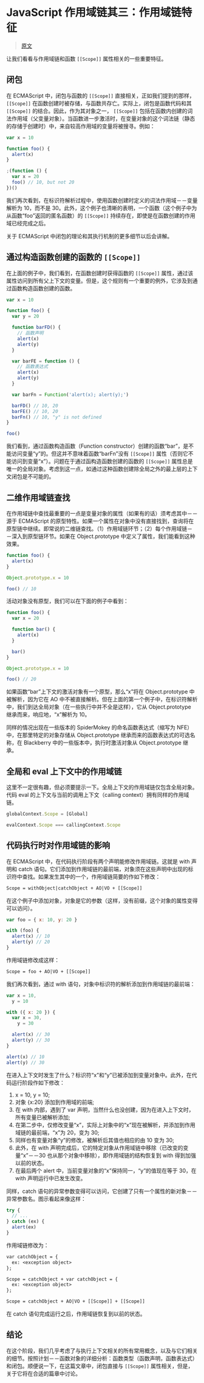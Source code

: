 # JavaScript 作用域链其三：作用域链特征

> [原文](https://web.archive.org/web/20190729211612/http://www.nowamagic.net/librarys/veda/detail/1677)

让我们看看与作用域链和函数 `[[Scope]]` 属性相关的一些重要特征。

## 闭包

在 ECMAScript 中，闭包与函数的 `[[Scope]]` 直接相关，正如我们提到的那样， `[[Scope]]` 在函数创建时被存储，与函数共存亡。实际上，闭包是函数代码和其 `[[Scope]]` 的结合。因此，作为其对象之一， `[[Scope]]` 包括在函数内创建的词法作用域（父变量对象）。当函数进一步激活时，在变量对象的这个词法链（静态的存储于创建时）中，来自较高作用域的变量将被搜寻。例如：

```js
var x = 10

function foo() {
  alert(x)
}

;(function () {
  var x = 20
  foo() // 10, but not 20
})()
```

我们再次看到，在标识符解析过程中，使用函数创建时定义的词法作用域－－变量解析为 10，而不是 30。此外，这个例子也清晰的表明，一个函数（这个例子中为从函数“foo”返回的匿名函数）的 `[[Scope]]` 持续存在，即使是在函数创建的作用域已经完成之后。

关于 ECMAScript 中闭包的理论和其执行机制的更多细节以后会讲解。

## 通过构造函数创建的函数的 `[[Scope]]`

在上面的例子中，我们看到，在函数创建时获得函数的 `[[Scope]]` 属性，通过该属性访问到所有父上下文的变量。但是，这个规则有一个重要的例外，它涉及到通过函数构造函数创建的函数。

```js
var x = 10

function foo() {
  var y = 20

  function barFD() {
    // 函数声明
    alert(x)
    alert(y)
  }

  var barFE = function () {
    // 函数表达式
    alert(x)
    alert(y)
  }

  var barFn = Function('alert(x); alert(y);')

  barFD() // 10, 20
  barFE() // 10, 20
  barFn() // 10, "y" is not defined
}

foo()
```

我们看到，通过函数构造函数（Function constructor）创建的函数“bar”，是不能访问变量“y”的。但这并不意味着函数“barFn”没有 `[[Scope]]` 属性（否则它不能访问到变量“x”）。问题在于通过函构造函数创建的函数的 `[[Scope]]` 属性总是唯一的全局对象。考虑到这一点，如通过这种函数创建除全局之外的最上层的上下文闭包是不可能的。

## 二维作用域链查找

在作用域链中查找最重要的一点是变量对象的属性（如果有的话）须考虑其中－－源于 ECMAScript 的原型特性。如果一个属性在对象中没有直接找到，查询将在原型链中继续。即常说的二维链查找。（1）作用域链环节；（2）每个作用域链－－深入到原型链环节。如果在 Object.prototype 中定义了属性，我们能看到这种效果。

```js
function foo() {
  alert(x)
}

Object.prototype.x = 10

foo() // 10
```

活动对象没有原型，我们可以在下面的例子中看到：

```js
function foo() {
  var x = 20

  function bar() {
    alert(x)
  }

  bar()
}

Object.prototype.x = 10

foo() // 20
```

如果函数“bar”上下文的激活对象有一个原型，那么“x”将在 Object.prototype 中被解析，因为它在 AO 中不被直接解析。但在上面的第一个例子中，在标识符解析中，我们到达全局对象（在一些执行中并不全是这样），它从 Object.prototype 继承而来，响应地，“x”解析为 10。

同样的情况出现在一些版本的 SpiderMokey 的命名函数表达式（缩写为 NFE）中，在那里特定的对象存储从 Object.prototype 继承而来的函数表达式的可选名称，在 Blackberry 中的一些版本中，执行时激活对象从 Object.prototype 继承。

## 全局和 eval 上下文中的作用域链

这里不一定很有趣，但必须要提示一下。全局上下文的作用域链仅包含全局对象。代码 eval 的上下文与当前的调用上下文（calling context）拥有同样的作用域链。

```js
globalContext.Scope = [Global]

evalContext.Scope === callingContext.Scope
```

## 代码执行时对作用域链的影响

在 ECMAScript 中，在代码执行阶段有两个声明能修改作用域链。这就是 with 声明和 catch 语句。它们添加到作用域链的最前端，对象须在这些声明中出现的标识符中查找。如果发生其中的一个，作用域链简要的作如下修改：

```txt
Scope = withObject|catchObject + AO|VO + [[Scope]]
```

在这个例子中添加对象，对象是它的参数（这样，没有前缀，这个对象的属性变得可以访问）。

```js
var foo = { x: 10, y: 20 }

with (foo) {
  alert(x) // 10
  alert(y) // 20
}
```

作用域链修改成这样：

```txt
Scope = foo + AO|VO + [[Scope]]
```

我们再次看到，通过 with 语句，对象中标识符的解析添加到作用域链的最前端：

```js
var x = 10,
  y = 10

with ({ x: 20 }) {
  var x = 30,
    y = 30

  alert(x) // 30
  alert(y) // 30
}

alert(x) // 10
alert(y) // 30
```

在进入上下文时发生了什么？标识符“x”和“y”已被添加到变量对象中。此外，在代码运行阶段作如下修改：

1. x = 10, y = 10;
2. 对象 {x:20} 添加到作用域的前端;
3. 在 with 内部，遇到了 var 声明，当然什么也没创建，因为在进入上下文时，所有变量已被解析添加;
4. 在第二步中，仅修改变量“x”，实际上对象中的“x”现在被解析，并添加到作用域链的最前端，“x”为 20，变为 30;
5. 同样也有变量对象“y”的修改，被解析后其值也相应的由 10 变为 30;
6. 此外，在 with 声明完成后，它的特定对象从作用域链中移除（已改变的变量“x”－－30 也从那个对象中移除），即作用域链的结构恢复到 with 得到加强以前的状态。
7. 在最后两个 alert 中，当前变量对象的“x”保持同一，“y”的值现在等于 30，在 with 声明运行中已发生改变。

同样，catch 语句的异常参数变得可以访问，它创建了只有一个属性的新对象－－异常参数名。图示看起来像这样：

```js
try {
  // ...
} catch (ex) {
  alert(ex)
}
```

作用域链修改为：

```txt
var catchObject = {
  ex: <exception object>
};

Scope = catchObject + var catchObject = {
  ex: <exception object>
};

Scope = catchObject + AO|VO + [[Scope]] + [[Scope]]
```

在 catch 语句完成运行之后，作用域链恢复到以前的状态。

## 结论

在这个阶段，我们几乎考虑了与执行上下文相关的所有常用概念，以及与它们相关的细节。按照计划－－函数对象的详细分析：函数类型（函数声明，函数表达式）和闭包。顺便说一下，在这篇文章中，闭包直接与 `[[Scope]]` 属性相关，但是，关于它将在合适的篇章中讨论。
